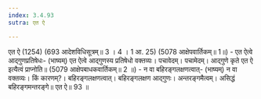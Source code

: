 ```yaml
---
index: 3.4.93
sutra: एत ऐ

---
```

एत ऐ (1254) (693 आदेशविधिसूत्रम्॥ 3 । 4 । 1 आ. 25) (5078 आक्षेपवार्तिकम्॥ 1॥) - एत ऐत्वे आद्गुणप्रतिषेधः- (भाष्यम्) एत ऐत्वे आद्गुणस्य प्रतिषेधो वक्तव्यः। पचावेदम्। पचामेदम्। आद्गुणे कृते एत ऐ इत्यैत्वं प्राप्नोति॥ (5079 आक्षेपबाधकवार्तिकम्॥ 2 ॥) - न वा बहिरङ्गलक्षणत्वात्- (भाष्यम्) न वा वक्तव्यः। किं कारणम्?। बहिरङ्गलक्षणत्वात्। बहिरङ्गलक्षण आद्गुणः। अन्तरङ्गमैत्वम्। असिद्धं बहिरङ्गमन्तरङ्गे॥ एत ऐ॥ 93 ॥